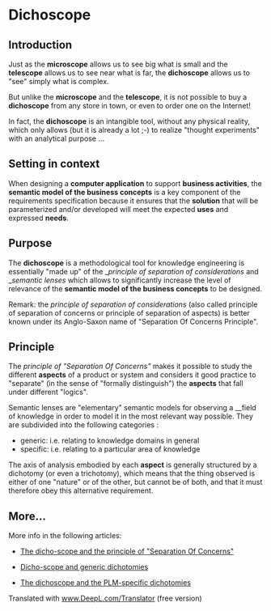 # Dichoscope

Introduction
-
Just as the __microscope__ allows us to see big what is small and the __telescope__ allows us to see near what is far, the __dichoscope__ allows us to "see" simply what is complex.

But unlike the __microscope__ and the __telescope__, it is not possible to buy a __dichoscope__ from any store in town, or even to order one on the Internet!

In fact, the __dichoscope__ is an intangible tool, without any physical reality, which only allows (but it is already a lot ;-) to realize "thought experiments" with an analytical purpose ...

Setting in context
-
When designing a __computer application__ to support __business activities__, the __semantic model of the business concepts__ is a key component of the requirements specification because it ensures that the __solution__ that will be parameterized and/or developed will meet the expected __uses__ and expressed __needs__.

Purpose
-
The __dichoscope__ is a methodological tool for knowledge engineering is essentially "made up" of the __principle of separation of considerations_ and __semantic lenses_ which allows to significantly increase the level of relevance of the __semantic model of the business concepts__ to be designed.

Remark: the _principle of separation of considerations_ (also called principle of separation of concerns or principle of separation of aspects) is better known under its Anglo-Saxon name of "Separation Of Concerns Principle". 

Principle
-
The _principle of "Separation Of Concerns"_ makes it possible to study the different __aspects__ of a product or system and considers it good practice to "separate" (in the sense of "formally distinguish") the __aspects__ that fall under different "logics".

Semantic lenses are "elementary" semantic models for observing a __field of knowledge in order to model it in the most relevant way possible. They are subdivided into the following categories :

 * generic: i.e. relating to knowledge domains in general
 * specific: i.e. relating to a particular area of knowledge

The axis of analysis embodied by each __aspect__ is generally structured by a dichotomy (or even a trichotomy), which means that the thing observed is either of one "nature" or of the other, but cannot be of both, and that it must therefore obey this alternative requirement.

More...
-
More info in the following articles:   
* <a href="https://www.linkedin.com/pulse/le-dicho-scope-et-principe-de-separation-concerns-bernard-chabot/">The dicho-scope and the principle of "Separation Of Concerns"</a>

* <a href="https://www.linkedin.com/pulse/le-dicho-scope-et-les-dichotomies-g%C3%A9n%C3%A9riques-bernard-chabot/">Dicho-scope and generic dichotomies</a>

* <a href="https://www.linkedin.com/pulse/le-dichoschope-et-les-dichotomies-sp%C3%A9cifiques-au-plm-bernard-chabot/">The dichoscope and the PLM-specific dichotomies</a>








Translated with www.DeepL.com/Translator (free version)
